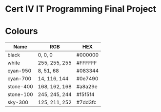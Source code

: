 # Cert IV IT Programming Final Project

# Colours
| Name     | RGB            | HEX      |
|----------|----------------|----------|
| black    | 0, 0, 0        | #000000 |
| white    | 255, 255, 255  | #FFFFFF |
| cyan-950   | 8, 51, 68  | #083344 |
| cyan-700   | 14, 116, 144  | #0e7490 |
| stone-400   | 168, 162, 168  | #a8a29e |
| stone-100   | 245, 245, 244  | #f5f5f4 |
| sky-300   | 125, 211, 252  | #7dd3fc |
